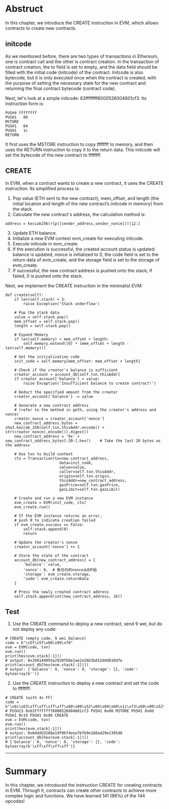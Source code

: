 # Abstruct

In this chapter, we introduce the CREATE instruction in EVM, which allows contracts to create new contracts.

## initcode

As we mentioned before, there are two types of transactions in Ethereum, one is contract call and the other is contract creation. In the transaction of contract creation, the to field is set to empty,
and the data field should be filled with the initial code (initcode) of the contract. Initcode is also bytecode, but it is only executed once when the contract is created,
with the purpose of setting the necessary state for the new contract and returning the final contract bytecode (contract code).

Next, let's look at a simple initcode: 63ffffffff6000526004601cf3. Its instruction form is:
```
PUSH4 ffffffff
PUSH1	00
MSTORE	
PUSH1	04
PUSH1	1c
RETURN	
```

It first uses the MSTORE instruction to copy ffffffff to memory, and then uses the RETURN instruction to copy it to the return data. This initcode will set the bytecode of the new contract to ffffffff.

## CREATE

In EVM, when a contract wants to create a new contract, it uses the CREATE instruction. Its simplified process is:
1. Pop value (ETH sent to the new contract), mem_offset, and length (the initial location and length of the new contract’s initcode in memory) from the stack.
2. Calculate the new contract's address, the calculation method is:
```
address = keccak256(rlp([sender_address,sender_nonce]))[12:]
```
3. Update ETH balance.
4. Initialize a new EVM context evm_create for executing initcode.
5. Execute initcode in evm_create.
6. If the execution is successful, the created account status is updated: balance is updated, nonce is initialized to 0, the code field is set to the return data of evm_create, and the storage field is set to the storage of evm_create.
7. If successful, the new contract address is pushed onto the stack; if failed, 0 is pushed onto the stack.

Next, we implement the CREATE instruction in the minimalist EVM:
```
def create(self):
    if len(self.stack) < 3:
        raise Exception('Stack underflow')

    # Pop the stack data
    value = self.stack.pop()
    mem_offset = self.stack.pop()
    length = self.stack.pop()

    # Expand Memory
    if len(self.memory) < mem_offset + length:
        self.memory.extend([0] * (mem_offset + length - len(self.memory)))

    # Get the initialization code
    init_code = self.memory[mem_offset: mem_offset + length]

    # Check if the creator's balance is sufficient
    creator_account = account_db[self.txn.thisAddr]
    if creator_account['balance'] < value:
        raise Exception('Insufficient balance to create contract!')

    # Deduct the specified amount from the creator
    creator_account['balance'] -= value

    # Generate a new contract address
    # (refer to the method in geth, using the creator's address and nonce)
    creator_nonce = creator_account['nonce']
    new_contract_address_bytes = sha3.keccak_256(self.txn.thisAddr.encode() + str(creator_nonce).encode()).digest()
    new_contract_address = '0x' + new_contract_address_bytes[-20:].hex()    # Take the last 20 bytes as the address

    # Use txn to build context
    ctx = Transaction(to=new_contract_address,
                        data=init_code,
                        value=value,
                        caller=self.txn.thisAddr,
                        origin=self.txn.origin,
                        thisAddr=new_contract_address,
                        gasPrice=self.txn.gasPrice,
                        gasLimit=self.txn.gasLimit)

    # Create and run a new EVM instance
    evm_create = EVM(init_code, ctx)
    evm_create.run()

    # If the EVM instance returns an error,
    # push 0 to indicate creation failed
    if evm_create.success == False:
        self.stack.append(0)
        return

    # Update the creator's nonce
    creator_account['nonce'] += 1

    # Store the state of the contract
    account_db[new_contract_address] = {
        'balance': value,
        'nonce': 0,  # 新合约的nonce从0开始
        'storage': evm_create.storage,
        'code': evm_create.returnData
    }
    
    # Press the newly created contract address
    self.stack.append(int(new_contract_address, 16))
```

## Test

1. Use the CREATE command to deploy a new contract, send 9 wei, but do not deploy any code:
```
# CREATE (empty code, 9 wei balance)
code = b"\x5f\x5f\x60\x09\xf0"
evm = EVM(code, txn)
evm.run()
print(hex(evm.stack[-1]))
# output: 0x260144093a2920f68e1ae2e26b3bd15ddd610dfe
print(account_db[hex(evm.stack[-1])])
# output: {'balance': 9, 'nonce': 0, 'storage': {}, 'code': bytearray(b'')}
```

2. Use the CREATE instruction to deploy a new contract and set the code to ffffffff:
```
# CREATE (with 4x FF)
code = b"\x6c\x63\xff\xff\xff\xff\x60\x00\x52\x60\x04\x60\x1c\xf3\x60\x00\x52\x60\x0d\x60\x13\x60\x00\xf0"
# PUSH13 0x63ffffffff6000526004601cf3 PUSH1 0x00 MSTORE PUSH1 0x0d PUSH1 0x19 PUSH1 0x00 CREATE
evm = EVM(code, txn)
evm.run()
print(hex(evm.stack[-1]))
# output: 0x6dddd3288a19f0bf4eee7bfb9e168ad29e1395d0
print(account_db[hex(evm.stack[-1])])
# {'balance': 0, 'nonce': 0, 'storage': {}, 'code': bytearray(b'\xff\xff\xff\xff')}
```

<hr>

# Summary

In this chapter, we introduced the instruction CREATE for creating contracts in EVM. Through it, contracts can create other contracts to achieve more complex logic and functions. We have learned 141 (98%) of the 144 opcodes!
